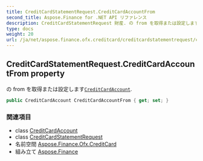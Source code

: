 ```yaml
---
title: CreditCardStatementRequest.CreditCardAccountFrom
second_title: Aspose.Finance for .NET API リファレンス
description: CreditCardStatementRequest 財産. の from を取得または設定しますCreditCardAccount.
type: docs
weight: 20
url: /ja/net/aspose.finance.ofx.creditcard/creditcardstatementrequest/creditcardaccountfrom/
---
```

## CreditCardStatementRequest.CreditCardAccountFrom property

の from を取得または設定します[`CreditCardAccount`](../../../aspose.finance.ofx/creditcardaccount/).

```csharp
public CreditCardAccount CreditCardAccountFrom { get; set; }
```

### 関連項目

* class [CreditCardAccount](../../../aspose.finance.ofx/creditcardaccount/)
* class [CreditCardStatementRequest](../)
* 名前空間 [Aspose.Finance.Ofx.CreditCard](../../creditcardstatementrequest/)
* 組み立て [Aspose.Finance](../../../)



